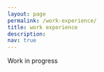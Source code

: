 ```yaml
---
layout: page
permalink: /work-experience/
title: work experience
description:
nav: true
---
```


Work in progress